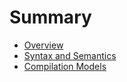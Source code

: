 # Summary

- [Overview](index.md)
- [Syntax and Semantics](syntax.md)
- [Compilation Models](models.md)
